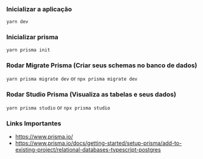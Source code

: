### Inicializar a aplicação
``yarn dev``

### Inicializar prisma
``yarn prisma init``


### Rodar Migrate Prisma (Criar seus schemas no banco de dados)
``yarn prisma migrate dev`` or ``npx prisma migrate dev``


### Rodar Studio Prisma (Visualiza as tabelas e seus dados)
``yarn prisma studio`` or ``npx prisma studio``

### Links Importantes
- https://www.prisma.io/
- https://www.prisma.io/docs/getting-started/setup-prisma/add-to-existing-project/relational-databases-typescript-postgres